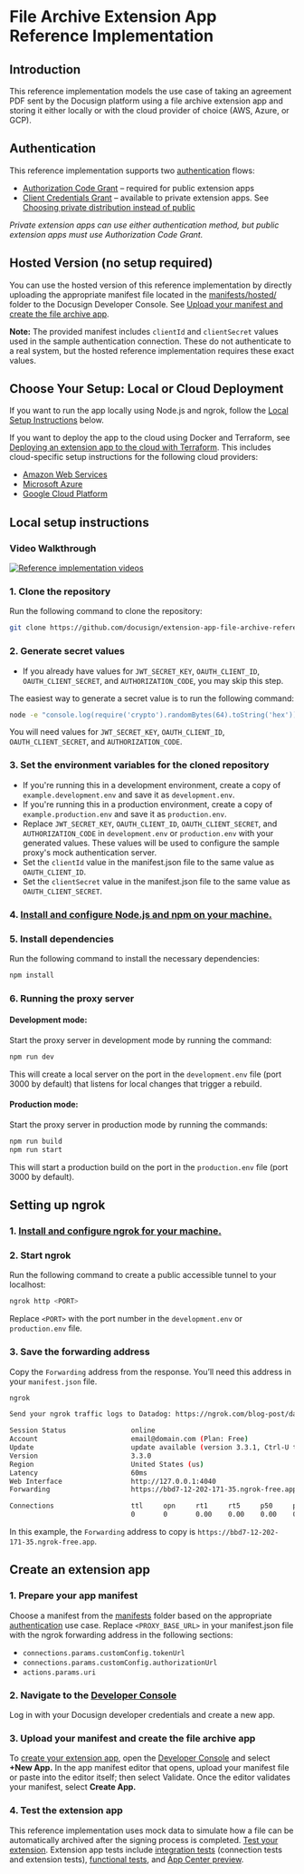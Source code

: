 # File Archive Extension App Reference Implementation
## Introduction
This reference implementation models the use case of taking an agreement PDF sent by the Docusign platform using a file archive extension app and storing it either locally or with the cloud provider of choice (AWS, Azure, or GCP).

## Authentication
This reference implementation supports two [authentication](https://developers.docusign.com/extension-apps/build-an-extension-app/it-infrastructure/authorization/) flows:
* [Authorization Code Grant](https://developers.docusign.com/extension-apps/build-an-extension-app/it-infrastructure/authorization/#authorization-code-grant) – required for public extension apps
* [Client Credentials Grant](https://developers.docusign.com/extension-apps/build-an-extension-app/it-infrastructure/authorization/#client-credentials-grant) – available to private extension apps. See [Choosing private distribution instead of public](https://developers.docusign.com/extension-apps/extension-apps-101/choosing-private-distribution/)

*Private extension apps can use either authentication method, but public extension apps must use Authorization Code Grant.*

## Hosted Version (no setup required)
You can use the hosted version of this reference implementation by directly uploading the appropriate manifest file located in the [manifests/hosted/](manifests/hosted) folder to the Docusign Developer Console. See [Upload your manifest and create the file archive app](#3-upload-your-manifest-and-create-the-file-archive-app).

**Note:** The provided manifest includes `clientId` and `clientSecret` values used in the sample authentication connection. These do not authenticate to a real system, but the hosted reference implementation requires these exact values.

## Choose Your Setup: Local or Cloud Deployment
If you want to run the app locally using Node.js and ngrok, follow the [Local Setup Instructions](#local-setup-instructions) below.

If you want to deploy the app to the cloud using Docker and Terraform, see [Deploying an extension app to the cloud with Terraform](terraform/README.md). This includes cloud-specific setup instructions for the following cloud providers:
- [Amazon Web Services](https://aws.amazon.com/)
- [Microsoft Azure](https://azure.microsoft.com/)
- [Google Cloud Platform](https://cloud.google.com/)

## Local setup instructions

### Video Walkthrough
[![Reference implementation videos](https://img.youtube.com/vi/_4p7GWK5aoA/0.jpg)](https://youtube.com/playlist?list=PLXpRTgmbu4oq4VDLJBA2BO6psxf8vkVoq&feature=shared)

### 1. Clone the repository
Run the following command to clone the repository:
```bash
git clone https://github.com/docusign/extension-app-file-archive-reference-implementation.git
```

### 2. Generate secret values
- If you already have values for `JWT_SECRET_KEY`, `OAUTH_CLIENT_ID`, `OAUTH_CLIENT_SECRET`, and `AUTHORIZATION_CODE`, you may skip this step.

The easiest way to generate a secret value is to run the following command:
```bash
node -e "console.log(require('crypto').randomBytes(64).toString('hex'));"
```

You will need values for `JWT_SECRET_KEY`, `OAUTH_CLIENT_ID`, `OAUTH_CLIENT_SECRET`, and `AUTHORIZATION_CODE`.

### 3. Set the environment variables for the cloned repository
- If you're running this in a development environment, create a copy of `example.development.env` and save it as `development.env`.
- If you're running this in a production environment, create a copy of `example.production.env` and save it as `production.env`.
- Replace `JWT_SECRET_KEY`, `OAUTH_CLIENT_ID`, `OAUTH_CLIENT_SECRET`, and `AUTHORIZATION_CODE` in `development.env` or `production.env` with your generated values. These values will be used to configure the sample proxy's mock authentication server.
- Set the `clientId` value in the manifest.json file to the same value as `OAUTH_CLIENT_ID`.
- Set the `clientSecret` value in the manifest.json file to the same value as `OAUTH_CLIENT_SECRET`.
### 4. [Install and configure Node.js and npm on your machine.](https://docs.npmjs.com/downloading-and-installing-node-js-and-npm)
### 5. Install dependencies
Run the following command to install the necessary dependencies:
```bash
npm install
```
### 6. Running the proxy server
#### Development mode:
Start the proxy server in development mode by running the command:
```bash
npm run dev
```

This will create a local server on the port in the `development.env` file (port 3000 by default) that listens for local changes that trigger a rebuild.

#### Production mode:
Start the proxy server in production mode by running the commands:
```bash
npm run build
npm run start
```

This will start a production build on the port in the `production.env` file (port 3000 by default).
## Setting up ngrok
### 1. [Install and configure ngrok for your machine.](https://ngrok.com/docs/getting-started/)
### 2. Start ngrok
Run the following command to create a public accessible tunnel to your localhost:

```bash
ngrok http <PORT>
```

Replace `<PORT>` with the port number in the `development.env` or `production.env` file.

### 3. Save the forwarding address
Copy the `Forwarding` address from the response. You’ll need this address in your `manifest.json` file.

```bash
ngrok

Send your ngrok traffic logs to Datadog: https://ngrok.com/blog-post/datadog-log

Session Status                online
Account                       email@domain.com (Plan: Free)
Update                        update available (version 3.3.1, Ctrl-U to update)
Version                       3.3.0
Region                        United States (us)
Latency                       60ms
Web Interface                 http://127.0.0.1:4040
Forwarding                    https://bbd7-12-202-171-35.ngrok-free.app -> http:

Connections                   ttl     opn     rt1     rt5     p50     p90
                              0       0       0.00    0.00    0.00    0.00
```

In this example, the `Forwarding` address to copy is `https://bbd7-12-202-171-35.ngrok-free.app`.
## Create an extension app
### 1. Prepare your app manifest
Choose a manifest from the [manifests](manifests/) folder based on the appropriate [authentication](#authentication) use case. Replace `<PROXY_BASE_URL>` in your manifest.json file with the ngrok forwarding address in the following sections:
- `connections.params.customConfig.tokenUrl`
- `connections.params.customConfig.authorizationUrl`
- `actions.params.uri`
### 2. Navigate to the [Developer Console](https://devconsole.docusign.com/apps)
Log in with your Docusign developer credentials and create a new app.
### 3. Upload your manifest and create the file archive app
To [create your extension app](https://developers.docusign.com/extension-apps/build-an-extension-app/create/), open the [Developer Console](https://devconsole.docusign.com/apps) and select **+New App.** In the app manifest editor that opens, upload your manifest file or paste into the editor itself; then select Validate. Once the editor validates your manifest, select **Create App.** 
### 4. Test the extension app
This reference implementation uses mock data to simulate how a file can be automatically archived after the signing process is completed. [Test your extension](https://developers.docusign.com/extension-apps/build-an-extension-app/test/). Extension app tests include [integration tests](https://developers.docusign.com/extension-apps/build-an-extension-app/test/integration-tests/) (connection tests and extension tests), [functional tests](https://developers.docusign.com/extension-apps/build-an-extension-app/test/functional-tests/), and [App Center preview](https://developers.docusign.com/extension-apps/build-an-extension-app/test/app-center-preview/). 

